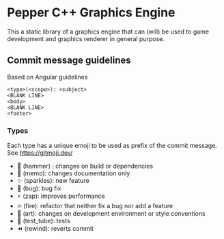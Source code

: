 # Pepper C++ Graphics Engine

This a static library of a graphics engine that can (will) be used to game development and graphics renderer in general
purpose.

## Commit message guidelines

Based on Angular guidelines

```
<type>(<scope>): <subject>
<BLANK LINE>
<body>
<BLANK LINE>
<footer>
```

### Types

Each type has a unique emoji to be used as prefix of the commit message. See https://gitmoji.dev/

- :hammer: (hammer) : changes on build or dependencies
- :memo: (memo): changes documentation only
- :sparkles: (sparkles): new feature
- :bug: (bug): bug fix
- :zap: (zap): improves performance
- :fire: (fire): refactor that neither fix a bug nor add a feature
- :art: (art): changes on development environment or style conventions
- :test_tube: (test_tube): tests
- :rewind: (rewind): reverts commit
